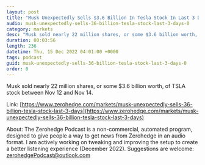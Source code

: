 ```yaml
---
layout: post
title: "Musk Unexpectedly Sells $3.6 Billion In Tesla Stock In Last 3 Days"
audio: musk-unexpectedly-sells-36-billion-tesla-stock-last-3-days-0
category: markets
desc: "Musk sold nearly 22 million shares, or some $3.6 billion worth, of TSLA stock between Nov 12 and Nov 14."
duration: 00:03:56
length: 236
datetime: Thu, 15 Dec 2022 04:01:00 +0000
tags: podcast
guid: musk-unexpectedly-sells-36-billion-tesla-stock-last-3-days-0
order: 0
---
```

Musk sold nearly 22 million shares, or some $3.6 billion worth, of TSLA stock between Nov 12 and Nov 14.

Link: [https://www.zerohedge.com/markets/musk-unexpectedly-sells-36-billion-tesla-stock-last-3-days](https://www.zerohedge.com/markets/musk-unexpectedly-sells-36-billion-tesla-stock-last-3-days)

About: The Zerohedge Podcast is a non-commercial, automated program, designed to give people a way to get news from Zerohedge in an audio format.  I am actively working on tweaking and improving the setup to create a better listening experience (December 2022).  Suggestions are welcome: [zerohedgePodcast@outlook.com](mailto:zerohedgePodcast@outlook.com)